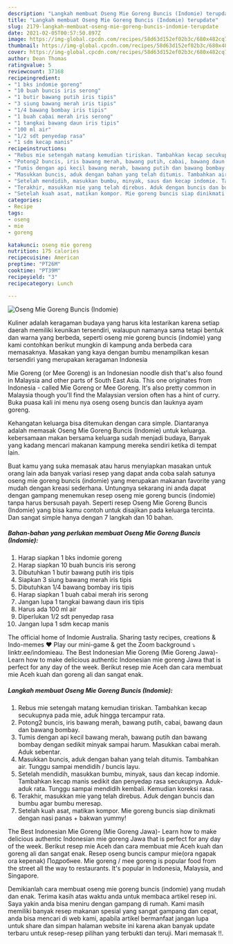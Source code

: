```yaml
---
description: "Langkah membuat Oseng Mie Goreng Buncis (Indomie) terupdate"
title: "Langkah membuat Oseng Mie Goreng Buncis (Indomie) terupdate"
slug: 2179-langkah-membuat-oseng-mie-goreng-buncis-indomie-terupdate
date: 2021-02-05T00:57:50.897Z
image: https://img-global.cpcdn.com/recipes/58d63d152ef02b3c/680x482cq70/oseng-mie-goreng-buncis-indomie-foto-resep-utama.jpg
thumbnail: https://img-global.cpcdn.com/recipes/58d63d152ef02b3c/680x482cq70/oseng-mie-goreng-buncis-indomie-foto-resep-utama.jpg
cover: https://img-global.cpcdn.com/recipes/58d63d152ef02b3c/680x482cq70/oseng-mie-goreng-buncis-indomie-foto-resep-utama.jpg
author: Dean Thomas
ratingvalue: 5
reviewcount: 37168
recipeingredient:
- "1 bks indomie goreng"
- "10 buah buncis iris serong"
- "1 butir bawang putih iris tipis"
- "3 siung bawang merah iris tipis"
- "1/4 bawang bombay iris tipis"
- "1 buah cabai merah iris serong"
- "1 tangkai bawang daun iris tipis"
- "100 ml air"
- "1/2 sdt penyedap rasa"
- "1 sdm kecap manis"
recipeinstructions:
- "Rebus mie setengah matang kemudian tiriskan. Tambahkan kecap secukupnya pada mie, aduk hingga tercampur rata."
- "Potong2 buncis, iris bawang merah, bawang putih, cabai, bawang daun dan bawang bombay."
- "Tumis dengan api kecil bawang merah, bawang putih dan bawang bombay dengan sedikit minyak sampai harum. Masukkan cabai merah. Aduk sebentar."
- "Masukkan buncis, aduk dengan bahan yang telah ditumis. Tambahkan air. Tunggu sampai mendidih / buncis layu."
- "Setelah mendidih, masukkan bumbu, minyak, saus dan kecap indomie. Tambahkan kecap manis sedikit dan penyedap rasa secukupnya. Aduk-aduk rata. Tunggu sampai mendidih kembali. Kemudian koreksi rasa."
- "Terakhir, masukkan mie yang telah direbus. Aduk dengan buncis dan bumbu agar bumbu meresap."
- "Setelah kuah asat, matikan kompor. Mie goreng buncis siap dinikmati dengan nasi panas + bakwan yummy!"
categories:
- Recipe
tags:
- oseng
- mie
- goreng

katakunci: oseng mie goreng 
nutrition: 175 calories
recipecuisine: American
preptime: "PT26M"
cooktime: "PT39M"
recipeyield: "3"
recipecategory: Lunch

---
```



![Oseng Mie Goreng Buncis (Indomie)](https://img-global.cpcdn.com/recipes/58d63d152ef02b3c/680x482cq70/oseng-mie-goreng-buncis-indomie-foto-resep-utama.jpg)

Kuliner adalah keragaman budaya yang harus kita lestarikan karena setiap daerah memiliki keunikan tersendiri, walaupun namanya sama tetapi bentuk dan warna yang berbeda, seperti oseng mie goreng buncis (indomie) yang kami contohkan berikut mungkin di kampung anda berbeda cara memasaknya. Masakan yang kaya dengan bumbu menampilkan kesan tersendiri yang merupakan keragaman Indonesia

Mie Goreng (or Mee Goreng) is an Indonesian noodle dish that&#39;s also found in Malaysia and other parts of South East Asia. This one originates from Indonesia - called Mie Goreng or Mee Goreng. It&#39;s also pretty common in Malaysia though you&#39;ll find the Malaysian version often has a hint of curry. Buka puasa kali ini menu nya oseng oseng buncis dan lauknya ayam goreng.

Kehangatan keluarga bisa ditemukan dengan cara simple. Diantaranya adalah memasak Oseng Mie Goreng Buncis (Indomie) untuk keluarga. kebersamaan makan bersama keluarga sudah menjadi budaya, Banyak yang kadang mencari makanan kampung mereka sendiri ketika di tempat lain.

Buat kamu yang suka memasak atau harus menyiapkan masakan untuk orang lain ada banyak variasi resep yang dapat anda coba salah satunya oseng mie goreng buncis (indomie) yang merupakan makanan favorite yang mudah dengan kreasi sederhana. Untungnya sekarang ini anda dapat dengan gampang menemukan resep oseng mie goreng buncis (indomie) tanpa harus bersusah payah.
Seperti resep Oseng Mie Goreng Buncis (Indomie) yang bisa kamu contoh untuk disajikan pada keluarga tercinta. Dan sangat simple hanya dengan 7 langkah dan 10 bahan.


<!--inarticleads1-->

##### Bahan-bahan yang perlukan membuat Oseng Mie Goreng Buncis (Indomie):

1. Harap siapkan 1 bks indomie goreng
1. Harap siapkan 10 buah buncis iris serong
1. Dibutuhkan 1 butir bawang putih iris tipis
1. Siapkan 3 siung bawang merah iris tipis
1. Dibutuhkan 1/4 bawang bombay iris tipis
1. Harap siapkan 1 buah cabai merah iris serong
1. Jangan lupa 1 tangkai bawang daun iris tipis
1. Harus ada 100 ml air
1. Diperlukan 1/2 sdt penyedap rasa
1. Jangan lupa 1 sdm kecap manis


The official home of Indomie Australia. Sharing tasty recipes, creations &amp; Indo-memes ♥️ Play our mini-game &amp; get the Zoom background ⤵️ linktr.ee/indomieau. The Best Indonesian Mie Goreng (Mie Goreng Jawa)- Learn how to make delicious authentic Indonesian mie goreng Jawa that is perfect for any day of the week. Berikut resep mie Aceh dan cara membuat mie Aceh kuah dan goreng ali dan sangat enak. 

<!--inarticleads2-->

##### Langkah membuat  Oseng Mie Goreng Buncis (Indomie):

1. Rebus mie setengah matang kemudian tiriskan. Tambahkan kecap secukupnya pada mie, aduk hingga tercampur rata.
1. Potong2 buncis, iris bawang merah, bawang putih, cabai, bawang daun dan bawang bombay.
1. Tumis dengan api kecil bawang merah, bawang putih dan bawang bombay dengan sedikit minyak sampai harum. Masukkan cabai merah. Aduk sebentar.
1. Masukkan buncis, aduk dengan bahan yang telah ditumis. Tambahkan air. Tunggu sampai mendidih / buncis layu.
1. Setelah mendidih, masukkan bumbu, minyak, saus dan kecap indomie. Tambahkan kecap manis sedikit dan penyedap rasa secukupnya. Aduk-aduk rata. Tunggu sampai mendidih kembali. Kemudian koreksi rasa.
1. Terakhir, masukkan mie yang telah direbus. Aduk dengan buncis dan bumbu agar bumbu meresap.
1. Setelah kuah asat, matikan kompor. Mie goreng buncis siap dinikmati dengan nasi panas + bakwan yummy!


The Best Indonesian Mie Goreng (Mie Goreng Jawa)- Learn how to make delicious authentic Indonesian mie goreng Jawa that is perfect for any day of the week. Berikut resep mie Aceh dan cara membuat mie Aceh kuah dan goreng ali dan sangat enak. Resep oseng buncis campur mie(ora ngapak ora kepenak) Подробнее. Mie goreng / mee goreng is popular food from the street all the way to restaurants. It&#39;s popular in Indonesia, Malaysia, and Singapore. 

Demikianlah cara membuat oseng mie goreng buncis (indomie) yang mudah dan enak. Terima kasih atas waktu anda untuk membaca artikel resep ini. Saya yakin anda bisa meniru dengan gampang di rumah. Kami masih memiliki banyak resep makanan spesial yang sangat gampang dan cepat, anda bisa mencari di web kami, apabila artikel bermanfaat jangan lupa untuk share dan simpan halaman website ini karena akan banyak update terbaru untuk resep-resep pilihan yang terbukti dan teruji. Mari memasak !!. 
